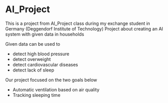 # AI_Project
This is a project from AI_Project class during my exchange student in Germany (Deggendorf Institute of Technology)
Project about creating an AI system with given data in households

Given data can be used to
  - detect high blood pressure
  - detect overweight
  - detect cardiovascular diseases
  - detect lack of sleep

Our project focused on the two goals below
  - Automatic ventilation based on air quality
  - Tracking sleeping time
